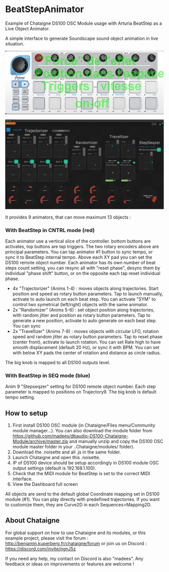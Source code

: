 # BeatStepAnimator
Example of Chataigne DS100 OSC Module usage with Arturia BeatStep as a Live Object Animator.

A simple interface to generate Soundscape sound object animation in live situation.

![](https://github.com/madees/BeatStepAnimator/blob/main/BeatStep.jpg)

![](https://github.com/madees/BeatStepAnimator/blob/main/Dashboard.jpg)

It provides 9 animators, that can move maximum 13 objects :

### With BeatStep in CNTRL mode (red)
Each animator use a vertical slice of the controller. bottom buttons are activates, top buttons are tap triggers. The two rotary encoders above are principal parameters.
You can tap animator #1 button to sync tempo, or sync it to BeatStep internal tempo.
Above each XY pad you can set the DS100 remote object number.
Each animator has its own number of beat steps count setting, you can resync all with "reset phase", desync them by individual "phase shift" button, or on the opposite each tap reset individual phase.

* 4x "Trajectorizer" (Anims 1-4) : moves objects along trajectories. Start position and speed as rotary button parameters. Tap to launch manually, activate to auto launch on each beat step. You can activate "SYM" to control two symetrical (left/right) objects with the same animator.
* 2x "Randomizer" (Anims 5-6) : set object position along trajectories, with random jitter and position as rotary button parameters. Tap to generate a new position, activate to auto generate on each beat step. You can sync 
* 2x "Travellizer" (Anims 7-8) : moves objects with circular LFO, rotation speed and random jitter as rotary button parameters. Tap to reset phase (center front), activate to launch rotation. You can set Rate high to have smooth displacement (default 20 Hz), or sync it with BPM. You can set with below XY pads the center of rotation and distance as circle radius.

The big knob is mapped to all DS100 outputs level.

### With BeatStep in SEQ mode (blue)
Anim 9 "Stepseqzer" setting for DS100 remote object number.
Each step parameter is mapped to positions on Trajectory9.
The big knob is default tempo setting.

## How to setup
1. First install DS100 OSC module (in Chataigne/Files menu/Community module manager...). You can also download the module folder from https://github.com/madees/dbaudio-DS100-Chataigne-Module/archive/master.zip and manually unzip and copy the DS100 OSC module master folder in your ..Chataigne/modules/ folder).
2. Download the .noisette and all .js in the same folder.
3. Launch Chataigne and open this .noisette.
4. IP of DS100 device should be setup accordingly in DS100 module OSC output settings (default is 192.168.1.100).
5. Check that the MIDI module for BeatStep is set to the correct MIDI interface.
5. View the Dashboard full screen

All objects are send to the default global Coordinate mapping set in DS100 module (#1).
You can play directly with predefined trajectories. If you want to customize them, they are Curve2D in each Sequences>Mapping2D.

## About Chataigne
For global support on how to use Chataigne and its modules, or this example project, please visit the forum : http://benjamin.kuperberg.fr/chataigne/forum or join us on Discord : https://discord.com/invite/ngnJ5z 

If you need any help, my contact on Discord is also "madees". Any feedback or ideas on improvements or features are welcome !
